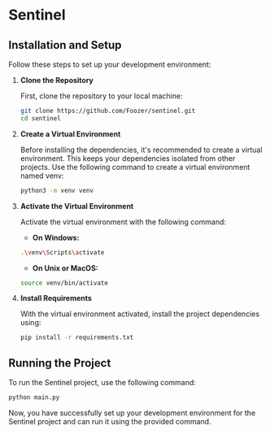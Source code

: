 # Sentinel

## Installation and Setup
Follow these steps to set up your development environment:
1. **Clone the Repository**

    First, clone the repository to your local machine:
    ```bash
    git clone https://github.com/Foozer/sentinel.git
    cd sentinel
    ```
2. **Create a Virtual Environment**

     Before installing the dependencies, it's recommended to create a virtual environment. This keeps your dependencies isolated from other projects. Use the following command to create a virtual environment named venv:
     ```bash
     python3 -m venv venv
     ```
3. **Activate the Virtual Environment**

     Activate the virtual environment with the following command:
     - **On Windows:**
     ```bash
     .\venv\Scripts\activate
     ```
     - **On Unix or MacOS:**
     ```bash
     source venv/bin/activate
     ```
4. **Install Requirements**

     With the virtual environment activated, install the project dependencies using:
     ```bash
     pip install -r requirements.txt
     ```

## Running the Project
To run the Sentinel project, use the following command:
```bash
python main.py
```

Now, you have successfully set up your development environment for the Sentinel project and can run it using the provided command.
